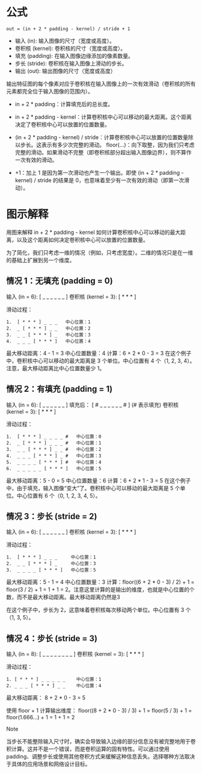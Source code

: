 # 公式

 `out = (in + 2 * padding - kernel) / stride + 1`

- 输入 (in): 输入图像的尺寸（宽度或高度）。
- 卷积核 (kernel): 卷积核的尺寸（宽度或高度）。
- 填充 (padding): 在输入图像边缘添加的像素数量。
- 步长 (stride): 卷积核在输入图像上滑动的步长。
- 输出 (out): 输出图像的尺寸（宽度或高度）

输出特征图的每个像素对应于卷积核在输入图像上的一次有效滑动（卷积核的所有元素都完全位于输入图像的范围内）。

- in + 2 * padding：计算填充后的总长度。

- in + 2 * padding - kernel：计算卷积核中心可以移动的最大距离。这个距离决定了卷积核中心可以放置的位置数量。

- (in + 2 * padding - kernel) / stride：计算卷积核中心可以放置的位置数量除以步长。这表示有多少次完整的滑动。
floor(...)：向下取整，因为我们只考虑完整的滑动。如果滑动不完整（即卷积核部分超出输入图像边界），则不算作一次有效的滑动。

-  +1：加上 1 是因为第一次滑动也产生一个输出。即使 (in + 2 * padding - kernel) / stride 的结果是 0，也意味着至少有一次有效的滑动（即第一次滑动）。

# 图示解释

用图来解释 in + 2 * padding - kernel 如何计算卷积核中心可以移动的最大距离，以及这个距离如何决定卷积核中心可以放置的位置数量。

为了简化，我们只考虑一维的情况（例如，只考虑宽度）。二维的情况只是在一维的基础上扩展到另一个维度。

## 情况 1：无填充 (padding = 0)

输入 (in = 6):      [ _ _ _ _ _ _ ]
卷积核 (kernel = 3): [ * * * ]

滑动过程：

```
1.  [ * * * ] _ _ _   中心位置：1
2.  _ [ * * * ] _ _   中心位置：2
3.  _ _ [ * * * ] _   中心位置：3
4.  _ _ _ [ * * * ]   中心位置：4
```

最大移动距离：4 - 1 = 3
中心位置数量：4
计算：6 + 2 * 0 - 3 = 3
在这个例子中，卷积核中心可以移动的最大距离是 3 个单位。中心位置有 4 个（1, 2, 3, 4）。注意，最大移动距离比中心位置数量少 1。

## 情况 2：有填充 (padding = 1)

输入 (in = 6):      [ _ _ _ _ _ _ ]
填充后：           [ # _ _ _ _ _ _ # ]  (# 表示填充)
卷积核 (kernel = 3): [ * * * ]

滑动过程：

```
1.  [ * * * ] _ _ _ _ #   中心位置：0
2.  _ [ * * * ] _ _ _ #   中心位置：1
3.  _ _ [ * * * ] _ _ #   中心位置：2
4.  _ _ _ [ * * * ] _ #   中心位置：3
5.  _ _ _ _ [ * * * ] #   中心位置：4
6.  _ _ _ _ _ [ * * * ]   中心位置：5
```

最大移动距离：5 - 0 = 5
中心位置数量：6
计算：6 + 2 * 1 - 3 = 5
在这个例子中，由于填充，输入图像“变大”了。卷积核中心可以移动的最大距离是 5 个单位。中心位置有 6 个（0, 1, 2, 3, 4, 5）。

## 情况 3：步长 (stride = 2)

输入 (in = 6):      [ _ _ _ _ _ _ ]
卷积核 (kernel = 3): [ * * * ]

滑动过程：

```
1.  [ * * * ] _ _ _     中心位置：1
2.  _ _ [ * * * ] _     中心位置：3
3.  _ _ _ _ [ * * * ]   中心位置：5
```

最大移动距离：5 - 1 = 4
中心位置数量：3
计算：floor((6 + 2 * 0 - 3) / 2) + 1 = floor(3 / 2) + 1 = 1 + 1 = 2。注意这里计算的是输出的维度，也就是中心位置的个数，而不是最大移动距离。最大移动距离仍然是3

在这个例子中，步长为 2，这意味着卷积核每次移动两个单位。中心位置有 3 个（1, 3, 5）。

## 情况 4：步长 (stride = 3)

输入 (in = 8):      [ _ _ _ _ _ _ _ _ ]
卷积核 (kernel = 3): [ * * * ]

滑动过程：

```
1. [ * * * ] _ _ _ _ _    中心位置：1
2. _ _ _ [ * * * ] _ _    中心位置：4
```

最大移动距离： 8 + 2 * 0 - 3 = 5

使用 floor + 1 计算输出维度： floor((8 + 2 * 0 - 3) / 3) + 1 = floor(5 / 3) + 1 = floor(1.666...) + 1 = 1 + 1 = 2

> [!NOTE]
> 当步长不能整除输入尺寸时，确实会导致输入边缘的部分信息没有被完整地用于卷积计算。这并不是一个错误，而是卷积运算的固有特性。可以通过使用 padding、调整步长或使用其他卷积方式来缓解这种信息丢失。选择哪种方法取决于具体的应用场景和网络设计目标。
